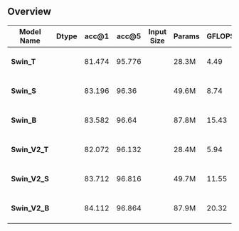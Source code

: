 ## Overview

| Model Name  | **Dtype** |**acc@1**    | **acc@5** |  **Input Size**  | **Params**   | **GFLOPS**  | **Memory**  | **Pre-trained Weights**    |
|   -------   | -------   |   -------   |   -----   |   ------------   |   ---------  |  ---------  |  --------   |   ----------------------   |
| **Swin_T**       |           |  81.474     |  95.776    |                  |   28.3M     |    4.49     |             | [[TorchScript]](), [[ONNX]](), [[TFLite]]() |
| **Swin_S**      |           |   83.196     |   96.36    |                  |   49.6M     |    8.74     |             | [[TorchScript]](), [[ONNX]](), [[TFLite]]() |
| **Swin_B**       |           |  83.582     |   96.64    |                  |   87.8M      |   15.43      |             | [[TorchScript]](), [[ONNX]](), [[TFLite]]() |
| **Swin_V2_T**      |           |   82.072    |  96.132   |                  |   28.4M     |   5.94       |             | [[TorchScript]](), [[ONNX]](), [[TFLite]]() |
| **Swin_V2_S**      |           |   83.712    |  96.816   |                  |   49.7M      |   11.55     |             | [[TorchScript]](), [[ONNX]](), [[TFLite]]() |
| **Swin_V2_B**      |           |   84.112    |  96.864   |                  |   87.9M      |   20.32     |             | [[TorchScript]](), [[ONNX]](), [[TFLite]]() |
